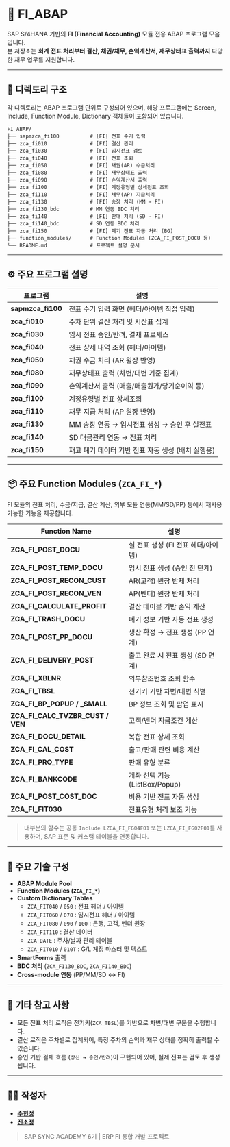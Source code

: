 # 💼 FI_ABAP

SAP S/4HANA 기반의 **FI (Financial Accounting)** 모듈 전용 ABAP 프로그램 모음입니다.  
본 저장소는 **회계 전표 처리부터 결산, 채권/채무, 손익계산서, 재무상태표 출력까지** 다양한 재무 업무를 지원합니다.

---

## 📁 디렉토리 구조

각 디렉토리는 ABAP 프로그램 단위로 구성되어 있으며, 해당 프로그램에는 Screen, Include, Function Module, Dictionary 객체들이 포함되어 있습니다.

```
FI_ABAP/
├── sapmzca_fi100          # [FI] 전표 수기 입력
├── zca_fi010              # [FI] 결산 관리
├── zca_fi030              # [FI] 임시전표 검토
├── zca_fi040              # [FI] 전표 조회
├── zca_fi050              # [FI] 채권(AR) 수금처리
├── zca_fi080              # [FI] 재무상태표 출력
├── zca_fi090              # [FI] 손익계산서 출력
├── zca_fi100              # [FI] 계정유형별 상세전표 조회
├── zca_fi110              # [FI] 채무(AP) 지급처리
├── zca_fi130              # [FI] 송장 처리 (MM → FI)
├── zca_fi130_bdc          # MM 연동 BDC 처리
├── zca_fi140              # [FI] 판매 처리 (SD → FI)
├── zca_fi140_bdc          # SD 연동 BDC 처리
├── zca_fi150              # [FI] 폐기 전표 자동 처리 (BG)
├── function_modules/      # Function Modules (ZCA_FI_POST_DOCU 등)
└── README.md              # 프로젝트 설명 문서
```

---

## ⚙️ 주요 프로그램 설명

| 프로그램 | 설명 |
|----------|------|
| **sapmzca_fi100** | 전표 수기 입력 화면 (헤더/아이템 직접 입력) |
| **zca_fi010** | 주차 단위 결산 처리 및 시산표 집계 |
| **zca_fi030** | 임시 전표 승인/반려, 결재 프로세스 |
| **zca_fi040** | 전표 상세 내역 조회 (헤더/아이템) |
| **zca_fi050** | 채권 수금 처리 (AR 원장 반영) |
| **zca_fi080** | 재무상태표 출력 (차변/대변 기준 집계) |
| **zca_fi090** | 손익계산서 출력 (매출/매출원가/당기순이익 등) |
| **zca_fi100** | 계정유형별 전표 상세조회 |
| **zca_fi110** | 채무 지급 처리 (AP 원장 반영) |
| **zca_fi130** | MM 송장 연동 → 임시전표 생성 → 승인 후 실전표 |
| **zca_fi140** | SD 대금관리 연동 → 전표 처리 |
| **zca_fi150** | 재고 폐기 데이터 기반 전표 자동 생성 (배치 실행용) |

---

## 📦 주요 Function Modules (`ZCA_FI_*`)

FI 모듈의 전표 처리, 수금/지급, 결산 계산, 외부 모듈 연동(MM/SD/PP) 등에서 재사용 가능한 기능을 제공합니다.

| Function Name | 설명 |
|---------------|------|
| **ZCA_FI_POST_DOCU** | 실 전표 생성 (FI 전표 헤더/아이템) |
| **ZCA_FI_POST_TEMP_DOCU** | 임시 전표 생성 (승인 전 단계) |
| **ZCA_FI_POST_RECON_CUST** | AR(고객) 원장 반제 처리 |
| **ZCA_FI_POST_RECON_VEN** | AP(벤더) 원장 반제 처리 |
| **ZCA_FI_CALCULATE_PROFIT** | 결산 테이블 기반 손익 계산 |
| **ZCA_FI_TRASH_DOCU** | 폐기 정보 기반 자동 전표 생성 |
| **ZCA_FI_POST_PP_DOCU** | 생산 확정 → 전표 생성 (PP 연계) |
| **ZCA_FI_DELIVERY_POST** | 출고 완료 시 전표 생성 (SD 연계) |
| **ZCA_FI_XBLNR** | 외부참조번호 조회 함수 |
| **ZCA_FI_TBSL** | 전기키 기반 차변/대변 식별 |
| **ZCA_FI_BP_POPUP / _SMALL** | BP 정보 조회 및 팝업 표시 |
| **ZCA_FI_CALC_TVZBR_CUST / VEN** | 고객/벤더 지급조건 계산 |
| **ZCA_FI_DOCU_DETAIL** | 복합 전표 상세 조회 |
| **ZCA_FI_CAL_COST** | 출고/판매 관련 비용 계산 |
| **ZCA_FI_PRO_TYPE** | 판매 유형 분류 |
| **ZCA_FI_BANKCODE** | 계좌 선택 기능 (ListBox/Popup) |
| **ZCA_FI_POST_COST_DOC** | 비용 기반 전표 자동 생성 |
| **ZCA_FI_FIT030** | 전표유형 처리 보조 기능 |

> 대부분의 함수는 공통 `Include LZCA_FI_FG04F01` 또는 `LZCA_FI_FG02F01`를 사용하며, SAP 표준 및 커스텀 테이블을 연동합니다.

---

## 🔧 주요 기술 구성

- **ABAP Module Pool**
- **Function Modules (`ZCA_FI_*`)**
- **Custom Dictionary Tables**
  - `ZCA_FIT040` / `050` : 전표 헤더 / 아이템
  - `ZCA_FIT060` / `070` : 임시전표 헤더 / 아이템
  - `ZCA_FIT080` / `090` / `100` : 은행, 고객, 벤더 원장
  - `ZCA_FIT110` : 결산 데이터
  - `ZCA_DATE` : 주차/날짜 관리 테이블
  - `ZCA_FIT010` / `010T` : G/L 계정 마스터 및 텍스트
- **SmartForms** 출력
- **BDC 처리** (`ZCA_FI130_BDC`, `ZCA_FI140_BDC`)
- **Cross-module 연동** (PP/MM/SD ↔ FI)

---

## 📄 기타 참고 사항

- 모든 전표 처리 로직은 전기키(`ZCA_TBSL`)를 기반으로 차변/대변 구분을 수행합니다.
- 결산 로직은 주차별로 집계되어, 특정 주차의 손익과 재무 상태를 정확히 출력할 수 있습니다.
- 승인 기반 결재 흐름 (`상신 → 승인/반려`)이 구현되어 있어, 실제 전표는 검토 후 생성됩니다.

---

## 👨‍💻 작성자

- [**주현정**](https://github.com/hyun-jung-joo) 
- [**진소정**](https://github.com/jinsojeong)

> SAP SYNC ACADEMY 6기 | ERP FI 통합 개발 프로젝트

